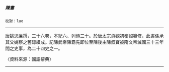 

##### 陳書
`校對：luo`

* * *

唐姚思廉撰，三十六卷，本紀六、列傳三十。於唐太宗貞觀初奉詔纂修，此書係承其父姚察之舊錄續成。記陳武帝陳霸先即位至陳後主陳叔寶被隋文帝滅國三十三年間之史事，為二十四史之一。

〈資料來源：國語辭典〉

* * *

